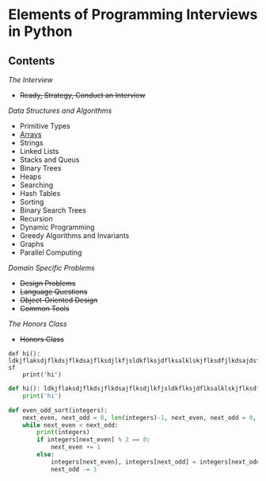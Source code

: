 # Elements of Programming Interviews in Python

## Contents

_The Interview_
* ~~Ready, Strategy, Conduct an Interview~~

_Data Structures and Algorithms_ 
* Primitive Types
* [Arrays](https://github.com/gritmind/review/blob/master/code/book/interview_py/notes/arrays.md)
* Strings
* Linked Lists
* Stacks and Queus
* Binary Trees
* Heaps
* Searching
* Hash Tables
* Sorting
* Binary Search Trees
* Recursion
* Dynamic Programming
* Greedy Algorithms and Invariants
* Graphs
* Parallel Computing

_Domain Specific Problems_ 
* ~~Design Problems~~
* ~~Language Questions~~
* ~~Object-Oriented Design~~
* ~~Common Tools~~

_The Honors Class_
* ~~Honors Class~~



~~~~~~{.python}
def hi(): ldkjflaksdjflkdsjflkdsajflksdjlkfjsldkflksjdflksalklskjflksdfjlkdsajdsfds sf
    print('hi')
~~~~~~


```python
def hi(): ldkjflaksdjflkdsjflkdsajflksdjlkfjsldkflksjdflksalklskjflksdfjlkdsajdsfds sf
    print('hi')
```

```python
def even_odd_sort(integers):
    next_even, next_odd = 0, len(integers)-1, next_even, next_odd = 0, len(integers)-1, 
    while next_even < next_odd:
        print(integers)
        if integers[next_even] % 2 == 0:
            next_even += 1
        else:
            integers[next_even], integers[next_odd] = integers[next_odd], integers[next_even]
            next_odd -= 1    
```

